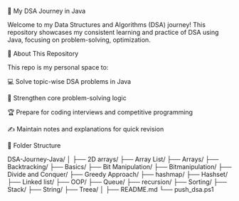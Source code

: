 🚀 My DSA Journey in Java

Welcome to my Data Structures and Algorithms (DSA) journey!
This repository showcases my consistent learning and practice of DSA using Java, focusing on problem-solving, optimization.

🧠 About This Repository

This repo is my personal space to:

💻 Solve topic-wise DSA problems in Java

🧩 Strengthen core problem-solving logic

🏆 Prepare for coding interviews and competitive programming

✍️ Maintain notes and explanations for quick revision

📂 Folder Structure

DSA-Journey-Java/
│
├── 2D arrays/
├── Array List/
├── Arrays/
├── Backtracking/
├── Basics/
├── Bit Manipulation/
├── Bitmanipulation/
├── Divide and Conquer/
├── Greedy Approach/
├── hashmap/
├── Hashset/
├── Linked list/
├── OOP/
├── Queue/
├── recursion/
├── Sorting/
├── Stack/
├── String/
├── Treea/
│
├── README.md
└── push_dsa.ps1



